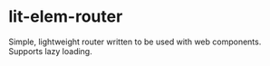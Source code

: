 # lit-elem-router
Simple, lightweight router written to be used with web components. Supports lazy loading.
